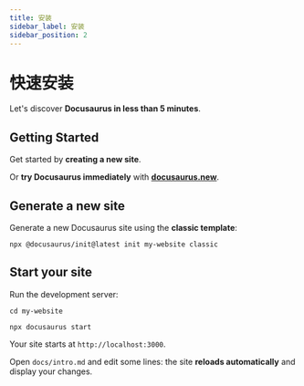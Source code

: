 ```yaml
---
title: 安装
sidebar_label: 安装
sidebar_position: 2
---
```


# 快速安装

Let's discover **Docusaurus in less than 5 minutes**.

## Getting Started

Get started by **creating a new site**.

Or **try Docusaurus immediately** with **[docusaurus.new](https://docusaurus.new)**.

## Generate a new site

Generate a new Docusaurus site using the **classic template**:

```shell
npx @docusaurus/init@latest init my-website classic
```

## Start your site

Run the development server:

```shell
cd my-website

npx docusaurus start

```

Your site starts at `http://localhost:3000`.

Open `docs/intro.md` and edit some lines: the site **reloads automatically** and display your changes.
